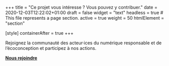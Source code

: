+++
title = "Ce projet vous intéresse ? Vous pouvez y contribuer."
date = 2020-12-03T12:22:02+01:00
draft = false
widget = "text"
headless = true  # This file represents a page section.
active = true
weight = 50
htmlElement = "section"

[style]
	containerAfter = true
+++

Rejoignez la communauté des acteur·ices du numérique responsable et de l’écoconception et participez à nos actions.

[**Nous rejoindre**](/nous-rejoindre/)
